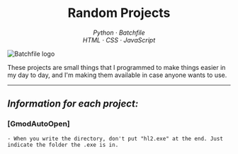 <h1 align="center">
    Random Projects
</h1>

<p align="center">
    <em>Python · Batchfile</em><br>
    <em>HTML · CSS · JavaScript</em>
</p>
<img src="https://cdn-icons-png.flaticon.com/512/28/28788.png" alt="Batchfile logo">

These projects are small things that I programmed to make things easier in my day to day, and I'm making them available in case anyone wants to use.
<hr>

<h2><em><strong>Information for each project:</strong></em></h2>
<h3>[GmodAutoOpen]</h3>
<code>- When you write the directory, don't put "hl2.exe" at the end. Just indicate the folder the .exe is in.</code>
